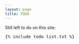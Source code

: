 ```yaml
---
layout: page
title: TODO
---
```



Still left to do on this site:

<pre>
{% include todo_list.txt %}
</pre>
